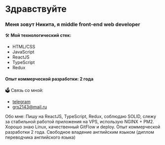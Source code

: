 # Здравствуйте 
### Меня зовут Никита, я middle front-end web developer

🛠 **Мой технологический стек:**
* HTML/CSS
* JavaScript
* ReactJS 
* TypeScript
* Redux

#### Опыт коммерческой разработки: **2 года**

🗳 Связь со мной:
* [telegram](https://t.me/zerotwonotdead)
* grs2143@mail.ru


Обо мне: 
Пишу на ReactJS, TypeScript, Redux, соблюдаю SOLID, слежу за стабильной работой приложения на VPS, использую NGINX + PM2.
Хорошо знаю Linux, качественный GitFlow и deploy. Опыт коммерческой разработки 2 года.
Свободное владение английским языком (диплом переводчика английского языка)
